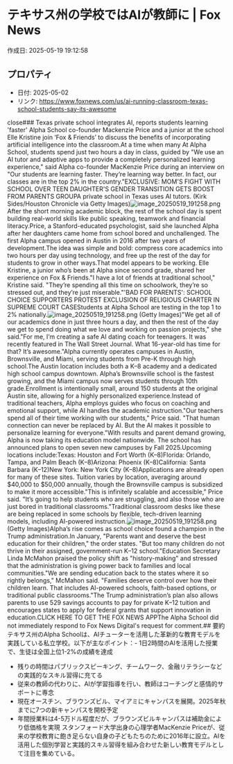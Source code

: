 # テキサス州の学校ではAIが教師に | Fox News

作成日: 2025-05-19 19:12:58

## プロパティ

- 日付: 2025-05-02
- リンク: https://www.foxnews.com/us/ai-running-classroom-texas-school-students-say-its-awesome

close### Texas private school integrates AI, reports students learning 'faster'
Alpha School co-founder Mackenzie Price and a junior at the school Elle Kristine join ‘Fox & Friends’ to discuss the benefits of incorporating artificial intelligence into the classroom.At a time when many At Alpha School, students spend just two hours a day in class, guided by "We use an AI tutor and adaptive apps to provide a completely personalized learning experience," said Alpha co-founder MacKenzie Price during an interview on "Our students are learning faster. They’re learning way better. In fact, our classes are in the top 2% in the country."EXCLUSIVE: MOM'S FIGHT WITH SCHOOL OVER TEEN DAUGHTER'S GENDER TRANSITION GETS BOOST FROM PARENTS GROUPA private school in Texas uses AI tutors. (Kirk Sides/Houston Chronicle via Getty Images)![image_20250519_191258.png](../assets/image_20250519_191258.png)
After the short morning academic block, the rest of the school day is spent building real-world skills like public speaking, teamwork and financial literacy.Price, a Stanford-educated psychologist, said she launched Alpha after her daughters came home from school bored and unchallenged. The first Alpha campus opened in Austin in 2016 after two years of development.The idea was simple and bold: compress core academics into two hours per day using technology, and free up the rest of the day for students to grow in other ways.That model appears to be working. Elle Kristine, a junior who’s been at Alpha since second grade, shared her experience on Fox & Friends."I have a lot of friends at traditional school," Kristine said. "They’re spending all this time on schoolwork, they’re so stressed out, and they’re just miserable."'BAD FOR PARENTS': SCHOOL CHOICE SUPPORTERS PROTEST EXCLUSION OF RELIGIOUS CHARTER IN SUPREME COURT CASEStudents at Alpha School are testing in the top 1 to 2% nationally.![image_20250519_191258.png](../assets/image_20250519_191258.png)
(Getty Images)"We get all of our academics done in just three hours a day, and then the rest of the day we get to spend doing what we love and working on passion projects," she said."For me, I’m creating a safe AI dating coach for teenagers. It was recently featured in The Wall Street Journal. What 16-year-old has time for that? It’s awesome."Alpha currently operates campuses in Austin, Brownsville, and Miami, serving students from Pre-K through high school.The Austin location includes both a K–8 academy and a dedicated high school campus downtown. Alpha’s Brownsville school is the fastest growing, and the Miami campus now serves students through 10th grade.Enrollment is intentionally small, around 150 students at the original Austin site, allowing for a highly personalized experience.Instead of traditional teachers, Alpha employs guides who focus on coaching and emotional support, while AI handles the academic instruction."Our teachers spend all of their time working with our students," Price said. "That human connection can never be replaced by AI. But the AI makes it possible to personalize learning for everyone."With results and parent demand growing, Alpha is now taking its education model nationwide. The school has announced plans to open seven new campuses by Fall 2025.Upcoming locations include:Texas: Houston and Fort Worth (K–8)Florida: Orlando, Tampa, and Palm Beach (K–8)Arizona: Phoenix (K–8)California: Santa Barbara (K–12)New York: New York City (K–8)Applications are already open for many of these sites. Tuition varies by location, averaging around $40,000 to $50,000 annually, though the Brownsville campus is subsidized to make it more accessible."This is infinitely scalable and accessible," Price said. "It’s going to help students who are struggling, and also those who are just bored in traditional classrooms."Traditional classroom desks like these are being replaced in some schools by flexible, tech-driven learning models, including AI-powered instruction.![image_20250519_191258.png](../assets/image_20250519_191258.png)
(Getty Images)Alpha’s rise comes as school choice found a champion in the Trump administration.In January, "Parents want and deserve the best education for their children," the order states. "But too many children do not thrive in their assigned, government-run K–12 school."Education Secretary Linda McMahon praised the policy shift as "history-making" and stressed that the administration is giving power back to families and local communities."We are sending education back to the states where it so rightly belongs," McMahon said. "Families deserve control over how their children learn. That includes AI-powered schools, faith-based options, or traditional public classrooms."The Trump administration’s plan also allows parents to use 529 savings accounts to pay for private K–12 tuition and encourages states to apply for federal grants that support innovation in education.CLICK HERE TO GET THE FOX NEWS APPThe Alpha School did not immediately respond to Fox News Digital's request for comment.## 要約
テキサス州のAlpha Schoolは、AIチューターを活用した革新的な教育モデルを実践している私立学校。以下が主なポイント：- 1日2時間のAIを活用した授業で、生徒は全国上位1-2%の成績を達成
- 残りの時間はパブリックスピーキング、チームワーク、金融リテラシーなどの実践的なスキル習得に充てる
- 従来の教師の代わりに、AIが学習指導を行い、教師はコーチングと感情的サポートに専念
- 現在オースチン、ブラウンズビル、マイアミにキャンパスを展開。2025年秋までに7つの新キャンパスを開校予定
- 年間授業料は4-5万ドル程度だが、ブラウンズビルキャンパスは補助金により低価格を実現
スタンフォード大学出身の心理学者MacKenzie Priceが、従来の学校教育に飽き足らない自身の子どもたちのために2016年に設立。AIを活用した個別学習と実践的スキル習得を組み合わせた新しい教育モデルとして注目を集めている。